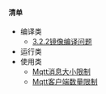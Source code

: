 #### 清单

- 编译类
  - [3.2.2镜像编译问题](3.2.2镜像编译问题.md)
- 运行类
- 使用类
  - [Mqtt消息大小限制](Mqtt消息大小限制.md)
  - [Mqtt客户端数量限制](Mqtt客户端数量限制.md)